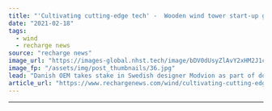 ```yaml
---
title: "'Cultivating cutting-edge tech' -  Wooden wind tower start-up gets buy-in from Vestas"
date: "2021-02-18"
tags: 
  - wind
  - recharge news
source: "recharge news"
image_url: "https://images-global.nhst.tech/image/bDV0dUsyZlAvY2xHM2J1cTEvbWZhK0JTNWtzeWNlb0lGb2FlMDFCNEI2cz0=/nhst/binary/f61a2e37fc2467ddb929288c9d96fc30"
image_fp: "/assets/img/post_thumbnails/36.jpg"
lead: "Danish OEM takes stake in Swedish designer Modvion as part of downshift in supply chain carbon emissions"
article_url: "https://www.rechargenews.com/wind/cultivating-cutting-edge-tech-wooden-wind-tower-start-up-gets-buy-in-from-vestas/2-1-965270"
---
```


---
